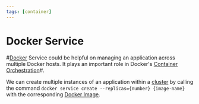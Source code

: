 ```yaml
---
tags: [container]
---
```


# Docker Service

#[Docker](202110201636.md) Service could be helpful on managing an
application across multiple Docker hosts. It plays an important role in Docker's
[Container Orchestration](202203291434.md)#.

We can create multiple instances of an application within a
[cluster](202304251207.md) by calling the command `docker service create
--replicas={number} {image-name}` with the corresponding
[Docker Image](202202211632.md).
